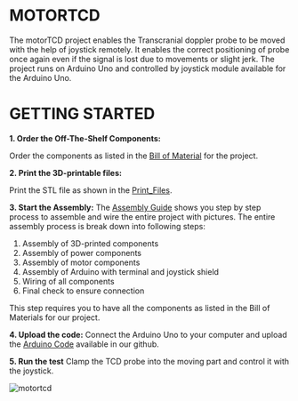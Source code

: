 # MOTORTCD

The motorTCD project enables the Transcranial doppler probe to be moved with the help of joystick remotely. It enables the correct positioning of probe once again even if the signal is lost due to movements or slight jerk.
The project runs on Arduino Uno and controlled by joystick module available for the Arduino Uno.

# **GETTING STARTED**
**1. Order the Off-The-Shelf Components:**

  Order the components as listed in the [Bill of Material](https://github.com/Integrative-Human-Physiology-Lab/MotorTCD-1/blob/main/Documentation/BOM.xlsx) for the project.

**2. Print the 3D-printable files:**

Print the STL file as shown in the [Print_Files](https://github.com/Pradeshi/MotorTCD-1/tree/main/Print_Files).

**3. Start the Assembly:**
The [Assembly Guide](https://github.com/Pradeshi/MotorTCD-1/blob/main/Documentation/assembly%20guide.pdf) shows you step by step process to assemble and wire the entire project with pictures. The entire assembly process is break down into following steps:
1. Assembly of 3D-printed components
2. Assembly of power components
3. Assembly of motor components
4. Assembly of Arduino with terminal and joystick shield
5. Wiring of all components
6. Final check to ensure connection

This step requires you to have all the components as listed in the Bill of Materials for our project.

**4. Upload the code:**
Connect the Arduino Uno to your computer and upload the [Arduino Code](https://github.com/Pradeshi/MotorTCD-1/blob/main/Arduino%20Code/motortcd.ino) available in our github.

**5. Run the test**
Clamp the TCD probe into the moving part and control it with the joystick.

![motortcd](https://user-images.githubusercontent.com/104403515/213111627-7f3d124f-dd64-400d-8a2e-32c50bc2553b.jpg)





